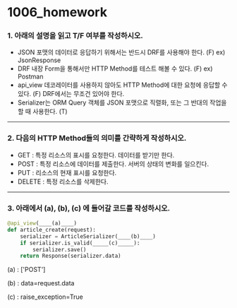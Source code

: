 # 1006_homework

### 1. 아래의 설명을 읽고 T/F 여부를 작성하시오.

- JSON 포맷의 데이터로 응답하기 위해서는 반드시 DRF를 사용해야 한다.  (F) ex) JsonResponse
- DRF 내장 Form을 통해서만 HTTP Method를 테스트 해볼 수 있다. (F) ex) Postman
- api_view 데코레이터를 사용하지 않아도 HTTP Method에 대한 요청에 응답할 수 있다. (F) DRF에서는 무조건 있어야 한다. 	
- Serializer는 ORM Query 객체를 JSON 포맷으로 직렬화, 또는 그 반대의 작업을 할 때 사용한다. (T)

---

### 2. 다음의 HTTP Method들의 의미를 간략하게 작성하시오.

- GET :  특정 리소스의 표시를 요청한다. 데이터를 받기만 한다.
- POST : 특정 리소스에 데이터를 제출한다. 서버의 상태의 변화를 일으킨다. 
- PUT : 리소스의 현재 표시를 요청한다.
- DELETE : 특정 리소스를 삭제한다.

---

### 3. 아래에서 (a), (b), (c) 에 들어갈 코드를 작성하시오.

```python
@api_view(____(a)____)
def article_create(request):
    serializer = ArticleSerializer(____(b)____)
    if serializer.is_valid(_____(c)_____):
        serializer.save()
    return Response(serializer.data)
```

(a) : ['POST']

(b) : data=request.data

(c) : raise_exception=True